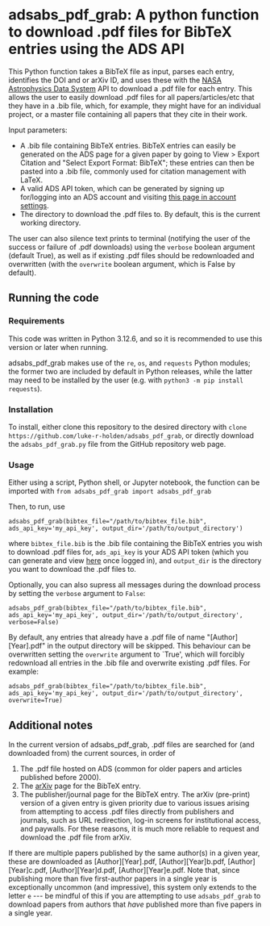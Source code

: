 # adsabs_pdf_grab: A python function to download .pdf files for BibTeX entries using the ADS API

This Python function takes a BibTeX file as input, parses each entry, identifies the DOI and or arXiv ID, and uses these with the [NASA Astrophysics Data System](https://ui.adsabs.harvard.edu/) API to download a .pdf file for each entry. This allows the user to easily download .pdf files for all papers/articles/etc that they have in a .bib file, which, for example, they might have for an individual project, or a master file containing all papers that they cite in their work.

Input parameters:
 - A .bib file containing BibTeX entries. BibTeX entries can easily be generated on the ADS page for a given paper by going to View > Export Citation and "Select Export Format: BibTeX"; these entries can then be pasted into a .bib file, commonly used for citation management with LaTeX.
 - A valid ADS API token, which can be generated by signing up for/logging into an ADS account and visiting [this page in account settings](https://ui.adsabs.harvard.edu/user/settings/token).
 - The directory to download the .pdf files to. By default, this is the current working directory.

The user can also silence text prints to terminal (notifying the user of the success or failure of .pdf downloads) using the `verbose` boolean argument (default True), as well as if existing .pdf files should be redownloaded and overwritten (with the `overwrite` boolean argument, which is False by default).

## Running the code

### Requirements

This code was written in Python 3.12.6, and so it is recommended to use this version or later when running. 

adsabs_pdf_grab makes use of the `re`, `os`, and `requests` Python modules; the former two are included by default in Python releases, while the latter may need to be installed by the user (e.g. with `python3 -m pip install requests`). 

### Installation

To install, either clone this repository to the desired directory with `clone https://github.com/luke-r-holden/adsabs_pdf_grab`, or directly download the `adsabs_pdf_grab.py` file from the GitHub repository web page.

### Usage

Either using a script, Python shell, or Jupyter notebook, the function can be imported with 
`from adsabs_pdf_grab import adsabs_pdf_grab`

Then, to run, use
```
adsabs_pdf_grab(bibtex_file="/path/to/bibtex_file.bib", ads_api_key='my_api_key', output_dir='/path/to/output_directory')
```
where `bibtex_file.bib` is the .bib file containing the BibTeX entries you wish to download .pdf files for, `ads_api_key` is your ADS API token (which you can generate and view [here](https://ui.adsabs.harvard.edu/user/settings/token) once logged in), and `output_dir` is the directory you want to download the .pdf files to.

Optionally, you can also supress all messages during the download process by setting the `verbose` argument to `False`:
```
adsabs_pdf_grab(bibtex_file="/path/to/bibtex_file.bib", ads_api_key='my_api_key', output_dir='/path/to/output_directory', verbose=False)
```

By default, any entries that already have a .pdf file of name "[Author][Year].pdf" in the output directory will be skipped. This behaviour can be overwritten setting the `overwrite` argument to `True', which will forcibly redownload all entries in the .bib file and overwrite existing .pdf files. For example:
```
adsabs_pdf_grab(bibtex_file="/path/to/bibtex_file.bib", ads_api_key='my_api_key', output_dir='/path/to/output_directory', overwrite=True)
```

## Additional notes

In the current version of adsabs_pdf_grab, .pdf files are searched for (and downloaded from) the current sources, in order of 
 1) The .pdf file hosted on ADS (common for older papers and articles published before 2000).
 2) The [arXiv](https://arxiv.org/) page for the BibTeX entry.
 3) The publisher/journal page for the BibTeX entry.
The arXiv (pre-print) version of a given entry is given priority due to various issues arising from attempting to access .pdf files directly from publishers and journals, such as URL redirection, log-in screens for institutional access, and paywalls. For these reasons, it is much more reliable to request and download the .pdf file from arXiv.

If there are multiple papers published by the same author(s) in a given year, these are downloaded as [Author][Year].pdf, [Author][Year]b.pdf, [Author][Year]c.pdf, [Author][Year]d.pdf, [Author][Year]e.pdf. Note that, since publishing more than five first-author papers in a single year is exceptionally uncommon (and impressive), this system only extends to the letter `e` --- be mindful of this if you are attempting to use `adsabs_pdf_grab` to download papers from authors that *have* published more than five papers in a single year.
